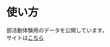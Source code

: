 <!DOCTYPE html>
<html>
  <body>
    <h1>使い方</h1>
    <p>部活動体験用のデータを公開しています。<br>
       サイトは<a href="">こちら</a></p>
  </body>
</html>

